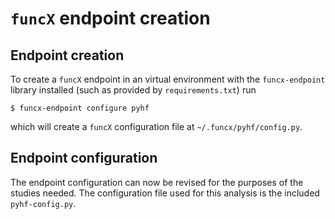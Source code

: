 # `funcX` endpoint creation

## Endpoint creation
To create a `funcX` endpoint in an virtual environment with the `funcx-endpoint` library installed (such as provided by `requirements.txt`) run

```console
$ funcx-endpoint configure pyhf
```

which will create a `funcX` configuration file at `~/.funcx/pyhf/config.py`.

## Endpoint configuration

The endpoint configuration can now be revised for the purposes of the studies needed.
The configuration file used for this analysis is the included `pyhf-config.py`.
